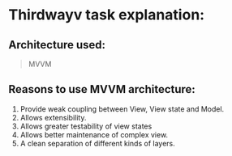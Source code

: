 # Thirdwayv task explanation:

## Architecture used:
> MVVM

## Reasons to use MVVM architecture:
1. Provide weak coupling between View, View state and Model.
2. Allows extensibility.
3. Allows greater testability of view states
4. Allows better maintenance of complex view.
5. A clean separation of different kinds of layers.
